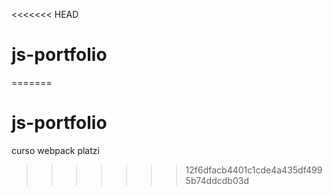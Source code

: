 <<<<<<< HEAD
# js-portfolio
=======
# js-portfolio
curso webpack platzi
>>>>>>> 12f6dfacb4401c1cde4a435df4995b74ddcdb03d
